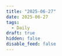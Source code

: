 ```yaml
---
title: "2025-06-27"
date: 2025-06-27
tags:
  - Daily
draft: true
hidden: false
disable_feed: false
---
```


